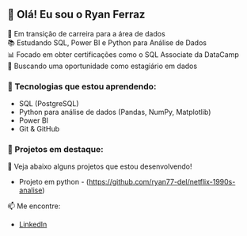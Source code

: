 ## 👋 Olá! Eu sou o Ryan Ferraz

🎯 Em transição de carreira para a área de dados  
📚 Estudando SQL, Power BI e Python para Análise de Dados  
📊 Focado em obter certificações como o SQL Associate da DataCamp  
🚀 Buscando uma oportunidade como estagiário em dados

### 🧰 Tecnologias que estou aprendendo:
- SQL (PostgreSQL)
- Python para análise de dados (Pandas, NumPy, Matplotlib)
- Power BI
- Git & GitHub

### 💼 Projetos em destaque:
📌 Veja abaixo alguns projetos que estou desenvolvendo!
- Projeto em python - (https://github.com/ryan77-del/netflix-1990s-analise)

📫 Me encontre:
- [LinkedIn](https://www.linkedin.com/in/ryan-ferraz-971a05305/)
